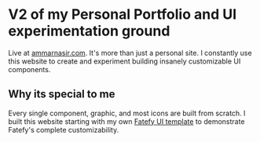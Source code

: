 # V2 of my Personal Portfolio and UI experimentation ground

Live at [ammarnasir.com](http://ammarnasir.com/). It's more than just a personal site. I constantly use this website to create and experiment building insanely customizable UI components.

## Why its special to me

Every single component, graphic, and most icons are built from scratch. I built this website starting with my own [Fatefy UI template](https://github.com/Fanoflix/fatefy) to demonstrate Fatefy's complete customizability.
